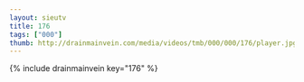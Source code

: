 ```yaml
--- 
layout: sieutv
title: 176
tags: ["000"]
thumb: http://drainmainvein.com/media/videos/tmb/000/000/176/player.jpg
---
```

{% include drainmainvein key="176" %} 
